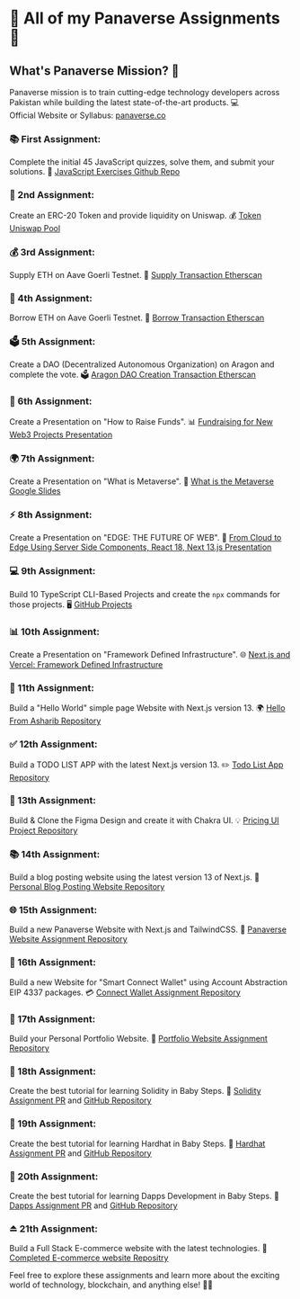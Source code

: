 # 🌟 All of my Panaverse Assignments 🌟

## What's Panaverse Mission? 🚀

Panaverse mission is to train cutting-edge technology developers across Pakistan while building the latest state-of-the-art products. 💻<br>
Official Website or Syllabus: [panaverse.co](https://www.panaverse.co/)

### 📚 First Assignment:
Complete the initial 45 JavaScript quizzes, solve them, and submit your solutions. 📝 [JavaScript Exercises Github Repo](https://github.com/AsharibAli/Panaverse-JavaScript-Assignments)

### 📝 2nd Assignment:
Create an ERC-20 Token and provide liquidity on Uniswap. 💰 [Token Uniswap Pool](https://app.uniswap.org/#/pool/37787)

### 💰 3rd Assignment:
Supply ETH on Aave Goerli Testnet. 💸 [Supply Transaction Etherscan](https://goerli.etherscan.io/tx/0x38541e91cc7567509f1ad3b34b9bb8d9ceca95b6a2d563c7031014172c1c6ee6)

### 💸 4th Assignment:
Borrow ETH on Aave Goerli Testnet. 💸 [Borrow Transaction Etherscan](https://goerli.etherscan.io/tx/0x167381474fef727898bc8552dc4b7330cfd1c1e0b46010abf8df9673c3a8d658)

### 🗳️ 5th Assignment:
Create a DAO (Decentralized Autonomous Organization) on Aragon and complete the vote. 🗳️ [Aragon DAO Creation Transaction Etherscan](https://client.aragon.org/?fbclid=IwAR2lfbHQ4gn-uVGIOP0TemL-j87VKGIG9E3o2QNRqhJGTUJdwhxFMUkkmHk#/asharib/)

### 🎤 6th Assignment:
Create a Presentation on "How to Raise Funds". 📊 [Fundraising for New Web3 Projects Presentation](https://docs.google.com/presentation/d/1wWeH2bcs6JYL80-BjIWPYsiXWjNn542rIuuZZ2ulnLw/edit?usp=sharing)

### 🌍 7th Assignment:
Create a Presentation on "What is Metaverse". 🌌 [What is the Metaverse Google Slides](https://docs.google.com/presentation/d/1U_mMpGeZBE-Pb-pza6Vrwc5fL99veGBfKSDxvwJ_xcA/edit#slide=id.g15bbb082eac_0_1)

### ⚡ 8th Assignment:
Create a Presentation on "EDGE: THE FUTURE OF WEB". 🚀 [From Cloud to Edge Using Server Side Components, React 18, Next 13.js Presentation](https://docs.google.com/presentation/d/1ei4niro1X68jPEKXy0iP0NQIzzvvrJwTkgIuUm2UcKE/edit#slide=id.p)

### 💻 9th Assignment:
Build 10 TypeScript CLI-Based Projects and create the `npx` commands for those projects. 🖥️ [GitHub Projects](https://github.com/AsharibAli/TypeScript-Assignment-Projects)

### 📊 10th Assignment:
Create a Presentation on "Framework Defined Infrastructure". 🌐 [Next.js and Vercel: Framework Defined Infrastructure](https://www.canva.com/design/DAFdMEamw_Y/Q4ZGDXv5oXMg9mESygIWkw/edit?utm_content=DAFdMEamw_Y&utm_campaign=designshare&utm_medium=link2&utm_source=sharebutton)

### 👋 11th Assignment:
Build a "Hello World" simple page Website with Next.js version 13. 🌍 [Hello From Asharib Repository](https://github.com/AsharibAli/Next-13-HW)

### ✅ 12th Assignment:
Build a TODO LIST APP with the latest Next.js version 13. ✏️ [Todo List App Repository](https://github.com/AsharibAli/TODO-LIST-APP)

### 📝 13th Assignment:
Build & Clone the Figma Design and create it with Chakra UI. 💡 [Pricing UI Project Repository](https://github.com/AsharibAli/chakra-ui/tree/master/pricing_ui_project)

### 📚 14th Assignment:
Build a blog posting website using the latest version 13 of Next.js. 📖 [Personal Blog Posting Website Repository](https://github.com/AsharibAli/nextjs-blog)

### 🌐 15th Assignment:
Build a new Panaverse Website with Next.js and TailwindCSS. 🚀 [Panaverse Website Assignment Repository](https://github.com/AsharibAli/panaverse-website)

### 💼 16th Assignment:
Build a new Website for "Smart Connect Wallet" using Account Abstraction EIP 4337 packages. 💳 [Connect Wallet Assignment Repository](https://github.com/AsharibAli/smart-wallet-accounts)

### 📁 17th Assignment:
Build your Personal Portfolio Website. 📌 [Portfolio Website Assignment Repository](https://github.com/AsharibAli/my-portfolio)

### 📝 18th Assignment:
Create the best tutorial for learning Solidity in Baby Steps. 👶 [Solidity Assignment PR](https://github.com/panaverse/learn-nextjs/pull/25) and [GitHub Repository](https://github.com/AsharibAli/Learn-Blockchain-in-BabySteps/tree/master/learn%20solidity)

### 📝 19th Assignment:
Create the best tutorial for learning Hardhat in Baby Steps. 👶 [Hardhat Assignment PR](https://github.com/panaverse/learn-nextjs/pull/25) and [GitHub Repository](https://github.com/AsharibAli/Learn-Blockchain-in-BabySteps/tree/master/learn%20hardhat/step00_hardhat_in_baby_steps)

### 📝 20th Assignment:
Create the best tutorial for learning Dapps Development in Baby Steps. 👶 [Dapps Assignment PR](https://github.com/panaverse/learn-nextjs/pull/26) and [GitHub Repository](https://github.com/AsharibAli/Learn-Blockchain-in-BabySteps/tree/master/learn%20dapps%20development)

### ⏏ 21th Assignment: 
Build a Full Stack E-commerce website with the latest technologies. 👋 [Completed E-commerce website Repositry](https://github.com/AsharibAli/ecommerce-website)

Feel free to explore these assignments and learn more about the exciting world of technology, blockchain, and anything else! 🚀🔥

